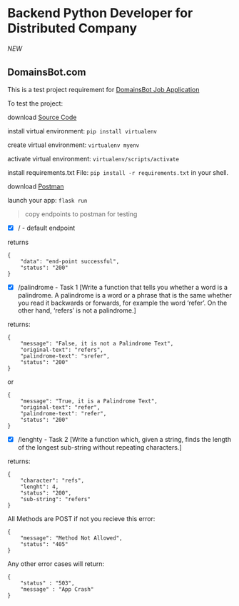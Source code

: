 # Backend Python Developer for Distributed Company 
###### NEW
## DomainsBot.com

 This is a test project requirement for [DomainsBot Job Application](https://www.python.org/jobs/6640/)

To test the project:

download [Source Code](https://github.com/holy0spirit/DomainsBotTestProject.git)

install virtual environment: ```pip install virtualenv```

create virtual environment: ```virtualenv myenv```

activate virtual environment: ```virtualenv/scripts/activate```

install requirements.txt File: ```pip install -r requirements.txt``` in your shell.

download [Postman](https://www.postman.com/)

launch your app: ```flask run```

> copy endpoints to postman for testing

 - [x] / - default endpoint

returns
```
{
    "data": "end-point successful",
    "status": "200"
}
```

- [x] /palindrome - Task 1 [Write a function that tells you whether a word is a palindrome. A palindrome is a word or a phrase that is the same whether you read it backwards or forwards, for example the word ‘refer’. On the other hand, ‘refers’ is not a palindrome.]

returns:
```
{
    "message": "False, it is not a Palindrome Text",
    "original-text": "refers",
    "palindrome-text": "srefer",
    "status": "200"
}
```
or
```
{
    "message": "True, it is a Palindrome Text",
    "original-text": "refer",
    "palindrome-text": "refer",
    "status": "200"
}
```

- [x] /lenghty - Task 2 [Write a function which, given a string, finds the length of the longest sub-string without repeating characters.]

returns:

```
{
    "character": "refs",
    "lenght": 4,
    "status": "200",
    "sub-string": "refers"
}
```

All Methods are POST if not you recieve this error:
```
{
    "message": "Method Not Allowed",
    "status": "405"
}
```
Any other error cases will return:
```
{
    "status" : "503", 
    "message" : "App Crash"
}
```
